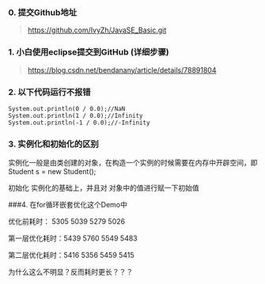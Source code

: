 ### 0. 提交Github地址

> https://github.com/IvyZh/JavaSE_Basic.git


### 1. 小白使用eclipse提交到GitHub (详细步骤)

> https://blog.csdn.net/bendanany/article/details/78891804


### 2. 以下代码运行不报错

	System.out.println(0 / 0.0);//NaN
	System.out.println(1 / 0.0);//Infinity
	System.out.println(-1 / 0.0);//-Infinity

### 3. 实例化和初始化的区别
实例化一般是由类创建的对象，在构造一个实例的时候需要在内存中开辟空间，即   Student   s = new Student();

初始化   实例化的基础上，并且对 对象中的值进行赋一下初始值


###4. 在for循环嵌套优化这个Demo中

优化前耗时： 5305 5039 5279 5026

第一层优化耗时：5439 5760 5549 5483

第二层优化耗时：5416 5356 5459 5415

为什么这么不明显？反而耗时更长？？？

